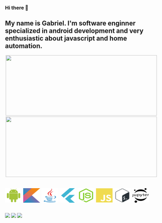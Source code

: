 ### Hi there 👋

## My name is Gabriel. I'm software enginner specialized in android development and very enthusiastic about javascript and home automation. 

<div align="center">
  <img height="200em" width="500em" src="https://github-readme-stats.vercel.app/api?username=gamarcos&show_icons=true&theme=darl&include_all_commits=true&count_private=true"/>
  <img height="200em" width="500em" src="https://github-readme-stats.vercel.app/api/top-langs/?username=gamarcos&layout=compact&langs_count=7&theme=dark"/>
</div>
 <br/>
 <div style="display: inline_block">
   <br>
   <img align="center" alt="Gabriel-Android" height="48" width="56" src="https://github.com/devicons/devicon/blob/v2.14.0/icons/android/android-original.svg">
   <img align="center" alt="Gabriel-Kotlin" height="48" width="56" src="https://github.com/devicons/devicon/blob/v2.14.0/icons/kotlin/kotlin-original.svg">
   <img align="center" alt="Gabriel-Kotlin" height="48" width="56" src="https://github.com/devicons/devicon/blob/v2.14.0/icons/java/java-original.svg">
   <img align="center" alt="Gabriel-Kotlin" height="48" width="56" src="https://github.com/devicons/devicon/blob/v2.14.0/icons/flutter/flutter-plain.svg">
   <img align="center" alt="Gabriel-Kotlin" height="48" width="56" src="https://github.com/devicons/devicon/blob/v2.14.0/icons/nodejs/nodejs-original.svg">
   <img align="center" alt="Gabriel-Kotlin" height="48" width="56" src="https://github.com/devicons/devicon/blob/v2.14.0/icons/javascript/javascript-plain.svg">
   <img align="center" alt="Gabriel-Kotlin" height="48" width="56" src="https://github.com/devicons/devicon/blob/v2.14.0/icons/bash/bash-plain.svg">
   <img align="center" alt="Gabriel-Kotlin" height="48" width="56" src="https://github.com/devicons/devicon/blob/v2.14.0/icons/jupyter/jupyter-plain-wordmark.svg"> 
   <br/>
</div>

<br/>
<br/>

<div> 
  <a href = "mailto:gabrielmareia@gmail.com"><img src="https://img.shields.io/badge/-Gmail-%23333?style=for-the-badge&logo=gmail&logoColor=white" target="_blank"></a>
  <a href="https://www.linkedin.com/in/gabriel-marcos-a07b5757/" target="_blank"><img src="https://img.shields.io/badge/-LinkedIn-%230077B5?style=for-the-badge&logo=linkedin&logoColor=white" target="_blank"></a> 
  <a href="https://medium.com/@gabriel.marcos" target="_blank"><img src="https://img.shields.io/badge/Medium-12100E?style=for-the-badge&logo=medium&logoColor=white" target="_blank"></a> 
</div>


<!--
**gamarcos/gamarcos** is a ✨ _special_ ✨ repository because its `README.md` (this file) appears on your GitHub profile.

Here are some ideas to get you started:

- 🔭 I’m currently working on ...
- 🌱 I’m currently learning ...
- 👯 I’m looking to collaborate on ...
- 🤔 I’m looking for help with ...
- 💬 Ask me about ...
- 📫 How to reach me: ...
- 😄 Pronouns: ...
- ⚡ Fun fact: ...
-->
